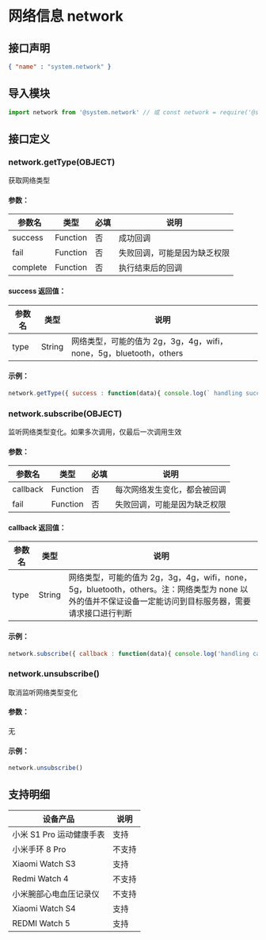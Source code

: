 <!-- 源地址: https://iot.mi.com/vela/quickapp/zh/features/system/network.html -->

# 网络信息 network

## 接口声明
```json
{ "name" : "system.network" }
```

## 导入模块
```javascript
import network from '@system.network' // 或 const network = require('@system.network')
```

## 接口定义

### network.getType(OBJECT)

获取网络类型

#### 参数：

参数名 | 类型 | 必填 | 说明  
---|:---:|---|---  
success | Function | 否 | 成功回调  
fail | Function | 否 | 失败回调，可能是因为缺乏权限  
complete | Function | 否 | 执行结束后的回调  
  
#### success 返回值：

参数名 | 类型 | 说明  
---|:---:|---  
type | String | 网络类型，可能的值为 2g，3g，4g，wifi，none，5g，bluetooth，others  
  
#### 示例：
```javascript
network.getType({ success : function(data){ console.log(` handling success: ${ data.type } `)} })
```

### network.subscribe(OBJECT)

监听网络类型变化。如果多次调用，仅最后一次调用生效

#### 参数：

参数名 | 类型 | 必填 | 说明  
---|:---:|---|---  
callback | Function | 否 | 每次网络发生变化，都会被回调  
fail | Function | 否 | 失败回调，可能是因为缺乏权限  
  
#### callback 返回值：

参数名 | 类型 | 说明  
---|:---:|---  
type | String | 网络类型，可能的值为 2g，3g，4g，wifi，none，5g，bluetooth，others。注：网络类型为 none 以外的值并不保证设备一定能访问到目标服务器，需要请求接口进行判断  
  
#### 示例：
```javascript
network.subscribe({ callback : function(data){ console.log('handling callback')} })
```

### network.unsubscribe()

取消监听网络类型变化

#### 参数：

无

#### 示例：
```javascript
network.unsubscribe()
```

## 支持明细

设备产品 | 说明  
---|---  
小米 S1 Pro 运动健康手表 | 支持  
小米手环 8 Pro | 不支持  
Xiaomi Watch S3 | 支持  
Redmi Watch 4 | 不支持  
小米腕部心电血压记录仪 | 不支持  
Xiaomi Watch S4 | 支持  
REDMI Watch 5 | 支持
